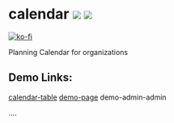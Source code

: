 # calendar <img src="https://visitor-badge.glitch.me/badge?page_id=jsupa.xcalendar"> <img src="https://wakatime.com/badge/github/jsupa/calendar.svg">

[![ko-fi](https://ko-fi.com/img/githubbutton_sm.svg)](https://ko-fi.com/Y8Y246Y0V)

Planning Calendar for organizations

## Demo Links:
<a href="https://creepy-corp.eu/git/jsupa/calendar/demo/calendar-table/">calendar-table</a>
<a href="https://calendar.creepy-corp.eu/">demo-page</a> demo-admin-admin

....
